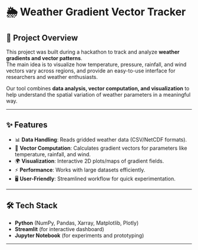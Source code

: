 # 🌦️ Weather Gradient Vector Tracker  

## 🚀 Project Overview  
This project was built during a hackathon to track and analyze **weather gradients and vector patterns**.  
The main idea is to visualize how temperature, pressure, rainfall, and wind vectors vary across regions, and provide an easy-to-use interface for researchers and weather enthusiasts.  

Our tool combines **data analysis, vector computation, and visualization** to help understand the spatial variation of weather parameters in a meaningful way.  

---

## ✨ Features  
- 📊 **Data Handling**: Reads gridded weather data (CSV/NetCDF formats).  
- 🧭 **Vector Computation**: Calculates gradient vectors for parameters like temperature, rainfall, and wind.  
- 🌍 **Visualization**: Interactive 2D plots/maps of gradient fields.  
- ⚡ **Performance**: Works with large datasets efficiently.  
- 🖥️ **User-Friendly**: Streamlined workflow for quick experimentation.  

---

## 🛠️ Tech Stack  
- **Python** (NumPy, Pandas, Xarray, Matplotlib, Plotly)  
- **Streamlit** (for interactive dashboard)  
- **Jupyter Notebook** (for experiments and prototyping)  

---
